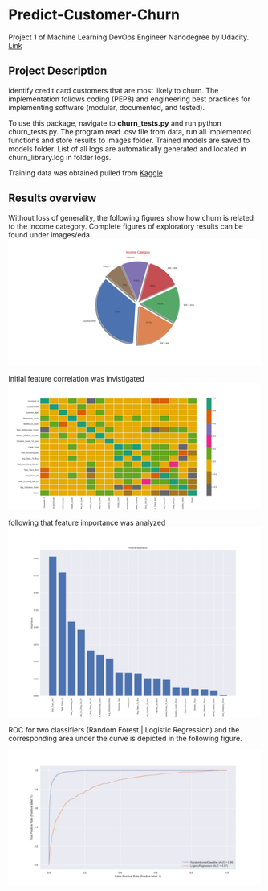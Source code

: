 # Predict-Customer-Churn
Project 1 of Machine Learning DevOps Engineer Nanodegree by Udacity. [Link](https://www.udacity.com/course/machine-learning-dev-ops-engineer-nanodegree--nd0821)


## Project Description
identify credit card customers that are most likely to churn. The implementation follows coding (PEP8) and engineering best practices for implementing software (modular, documented, and tested). 

To use this package, navigate to **churn_tests.py** and run python churn_tests.py. The program read .csv file from data, run all implemented functions and store results to images folder. Trained models are saved to models folder. List of all logs are automatically generated and located in churn_library.log in folder logs.

Training data was obtained pulled from [Kaggle](https://www.kaggle.com/sakshigoyal7/credit-card-customers/code)

## Results overview

Without loss of generality, the following figures show how churn is related to the income category. Complete figures of exploratory results can be found under images/eda
![plot](./images/eda/CAT_Income_Category.jpg)

Initial feature correlation was invistigated
![plot](./images/eda/CORR_heatmap.jpg)

following that feature importance was analyzed
![plot](./images/results/FeatureImortance.jpg)

ROC for two classifiers (Random Forest | Logistic Regression) and the corresponding area under the curve is depicted in the following figure.

![plot](./images/results/LRC_ROC.jpg)



